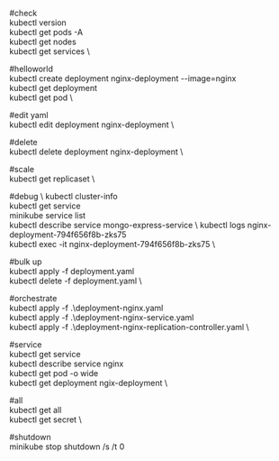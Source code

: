 #check  \
kubectl version \
 kubectl get pods -A \
 kubectl get nodes \
 kubectl get services \

#helloworld  \
 kubectl create deployment nginx-deployment --image=nginx \
 kubectl get deployment \
 kubectl get pod \

#edit yaml  \
 kubectl edit deployment nginx-deployment \
 
 #delete  \
 kubectl delete deployment nginx-deployment \

#scale  \
 kubectl get replicaset  \
 
#debug \ 
kubectl cluster-info \
kubectl get service \
minikube service list \
kubectl describe service mongo-express-service \ 
kubectl logs nginx-deployment-794f656f8b-zks75 \
kubectl exec -it nginx-deployment-794f656f8b-zks75 \

#bulk up  \
 kubectl apply -f deployment.yaml \
 kubectl delete -f deployment.yaml \


#orchestrate  \
kubectl apply -f .\deployment-nginx.yaml \
kubectl apply -f .\deployment-nginx-service.yaml \
kubectl apply -f .\deployment-nginx-replication-controller.yaml \


#service  \
 kubectl get service \
  kubectl describe service nginx \
  kubectl get pod -o wide \
  kubectl get deployment ngix-deployment \

#all  \
 kubectl get all \
 kubectl get secret \

#shutdown \
minikube stop
shutdown /s /t 0
